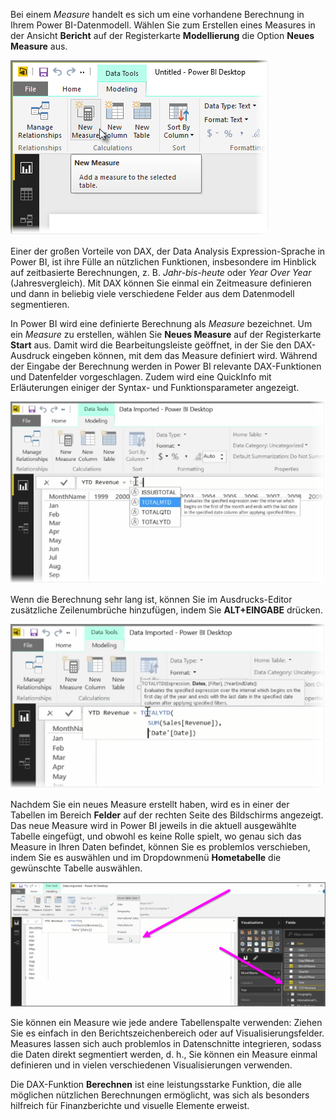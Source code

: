 Bei einem *Measure* handelt es sich um eine vorhandene Berechnung in Ihrem Power BI-Datenmodell. Wählen Sie zum Erstellen eines Measures in der Ansicht **Bericht** auf der Registerkarte **Modellierung** die Option **Neues Measure** aus.

![](media/2-5-create-calculated-measures/2-5_1.png)

Einer der großen Vorteile von DAX, der Data Analysis Expression-Sprache in Power BI, ist ihre Fülle an nützlichen Funktionen, insbesondere im Hinblick auf zeitbasierte Berechnungen, z. B. *Jahr-bis-heute* oder *Year Over Year* (Jahresvergleich). Mit DAX können Sie einmal ein Zeitmeasure definieren und dann in beliebig viele verschiedene Felder aus dem Datenmodell segmentieren.

In Power BI wird eine definierte Berechnung als *Measure* bezeichnet. Um ein *Measure* zu erstellen, wählen Sie **Neues Measure** auf der Registerkarte **Start** aus. Damit wird die Bearbeitungsleiste geöffnet, in der Sie den DAX-Ausdruck eingeben können, mit dem das Measure definiert wird. Während der Eingabe der Berechnung werden in Power BI relevante DAX-Funktionen und Datenfelder vorgeschlagen. Zudem wird eine QuickInfo mit Erläuterungen einiger der Syntax- und Funktionsparameter angezeigt.

![](media/2-5-create-calculated-measures/2-5_2.png)

Wenn die Berechnung sehr lang ist, können Sie im Ausdrucks-Editor zusätzliche Zeilenumbrüche hinzufügen, indem Sie **ALT+EINGABE** drücken.

![](media/2-5-create-calculated-measures/2-5_3.png)

Nachdem Sie ein neues Measure erstellt haben, wird es in einer der Tabellen im Bereich **Felder** auf der rechten Seite des Bildschirms angezeigt. Das neue Measure wird in Power BI jeweils in die aktuell ausgewählte Tabelle eingefügt, und obwohl es keine Rolle spielt, wo genau sich das Measure in Ihren Daten befindet, können Sie es problemlos verschieben, indem Sie es auswählen und im Dropdownmenü **Hometabelle** die gewünschte Tabelle auswählen.

![](media/2-5-create-calculated-measures/2-5_4.png)

Sie können ein Measure wie jede andere Tabellenspalte verwenden: Ziehen Sie es einfach in den Berichtszeichenbereich oder auf Visualisierungsfelder. Measures lassen sich auch problemlos in Datenschnitte integrieren, sodass die Daten direkt segmentiert werden, d. h., Sie können ein Measure einmal definieren und in vielen verschiedenen Visualisierungen verwenden.

Die DAX-Funktion **Berechnen** ist eine leistungsstarke Funktion, die alle möglichen nützlichen Berechnungen ermöglicht, was sich als besonders hilfreich für Finanzberichte und visuelle Elemente erweist.

